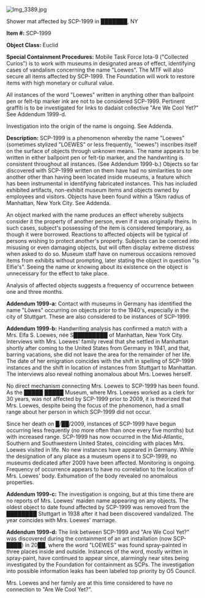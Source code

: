 ![Img_3389.jpg](http://scp-wiki.wdfiles.com/local--files/scp-1999/Img_3389.jpg)

Shower mat affected by SCP-1999 in ███████, NY

**Item #:** SCP-1999

**Object Class:** Euclid

**Special Containment Procedures:** Mobile Task Force Iota-9 ("Collected Curios") is to work with museums in designated areas of effect, identifying cases of vandalism concerning the name "Loewes". The MTF will also secure all items affected by SCP-1999. The Foundation will work to restore items with high monetary or cultural value.

All instances of the word "Loewes" written in anything other than ballpoint pen or felt-tip marker ink are not to be considered SCP-1999. Pertinent graffiti is to be investigated for links to dadaist collective "Are We Cool Yet?" See Addendum 1999-d.

Investigation into the origin of the name is ongoing. See Addenda.

**Description:** SCP-1999 is a phenomenon whereby the name "Loewes" (sometimes stylized "LOEWES" or less frequently, "loewes") inscribes itself on the surface of objects through unknown means. The name appears to be written in either ballpoint pen or felt-tip marker, and the handwriting is consistent throughout all instances. (See Addendum 1999-b.) Objects so far discovered with SCP-1999 written on them have had no similarities to one another other than having been located inside museums, a feature which has been instrumental in identifying fabricated instances. This has included exhibited artifacts, non-exhibit museum items and objects owned by employees and visitors. Objects have been found within a 15km radius of Manhattan, New York City. See Addenda.

An object marked with the name produces an effect whereby subjects consider it the property of another person, even if it was originally theirs. In such cases, subject's possessing of the item is considered temporary, as though it were borrowed. Reactions to affected objects will be typical of persons wishing to protect another's property. Subjects can be coerced into misusing or even damaging objects, but will often display extreme distress when asked to do so. Museum staff have on numerous occasions removed items from exhibits without prompting, later stating the object in question "is Elfie's". Seeing the name or knowing about its existence on the object is unnecessary for the effect to take place.

Analysis of affected objects suggests a frequency of occurrence between one and three months.

**Addendum 1999-a:** Contact with museums in Germany has identified the name "Löwes" occurring on objects prior to the 1940's, especially in the city of Stuttgart. These are also considered to be instances of SCP-1999.

**Addendum 1999-b:** Handwriting analysis has confirmed a match with a Mrs. Elfa S. Loewes, née S█████████ of Manhattan, New York City. Interviews with Mrs. Loewes' family reveal that she settled in Manhattan shortly after coming to the United States from Germany in 1941, and that, barring vacations, she did not leave the area for the remainder of her life. The date of her emigration coincides with the shift in spelling of SCP-1999 instances and the shift in location of instances from Stuttgart to Manhattan. The interviews also reveal nothing anomalous about Mrs. Loewes herself.

No direct mechanism connecting Mrs. Loewes to SCP-1999 has been found. As the █████ █████ Museum, where Mrs. Loewes worked as a clerk for 30 years, was not affected by SCP-1999 prior to 2009, it is theorized that Mrs. Loewes, despite being the focus of the phenomenon, had a small range about her person in which SCP-1999 did not occur.

Since her death on █/██/2009, instances of SCP-1999 have begun occurring less frequently (no more often than once every five months) but with increased range. SCP-1999 has now occurred in the Mid-Atlantic, Southern and Southwestern United States, coinciding with places Mrs. Loewes visited in life. No new instances have appeared in Germany. While the designation of any place as a museum opens it to SCP-1999, no museums dedicated after 2009 have been affected. Monitoring is ongoing. Frequency of occurrence appears to have no correlation to the location of Mrs. Loewes' body. Exhumation of the body revealed no anomalous properties.

**Addendum 1999-c:** The investigation is ongoing, but at this time there are no reports of Mrs. Loewes' maiden name appearing on any objects. The oldest object to date found affected by SCP-1999 was removed from the ████████ Stuttgart in 1938 after it had been discovered vandalized. The year coincides with Mrs. Loewes' marriage.

**Addendum 1999-d:** The link between SCP-1999 and "Are We Cool Yet?" was discovered during the containment of an art installation (now SCP-████) in 20██, where the word "LOEWES" was found spray-painted in three places inside and outside. Instances of the word, mostly written in spray-paint, have continued to appear since, alarmingly near sites being investigated by the Foundation for containment as SCPs. The investigation into possible information leaks has been labeled top priority by O5 Council.

Mrs. Loewes and her family are at this time considered to have no connection to "Are We Cool Yet?".